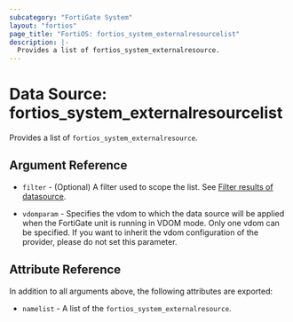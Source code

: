 ```yaml
---
subcategory: "FortiGate System"
layout: "fortios"
page_title: "FortiOS: fortios_system_externalresourcelist"
description: |-
  Provides a list of fortios_system_externalresource.
---
```


# Data Source: fortios_system_externalresourcelist
Provides a list of `fortios_system_externalresource`.

## Argument Reference

* `filter` - (Optional) A filter used to scope the list. See [Filter results of datasource](https://registry.terraform.io/providers/fortinetdev/fortios/latest/docs/guides/fgt_filter).

* `vdomparam` - Specifies the vdom to which the data source will be applied when the FortiGate unit is running in VDOM mode. Only one vdom can be specified. If you want to inherit the vdom configuration of the provider, please do not set this parameter.

## Attribute Reference

In addition to all arguments above, the following attributes are exported:

* `namelist` -  A list of the `fortios_system_externalresource`.
